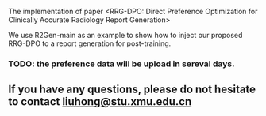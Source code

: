 The implementation of paper <RRG-DPO: Direct Preference Optimization for Clinically Accurate Radiology Report Generation>

We use R2Gen-main as an example to show how to inject our proposed RRG-DPO to a report generation for post-training.

### TODO: the preference data will be upload in sereval days.

## If you have any questions, please do not hesitate to contact liuhong@stu.xmu.edu.cn
